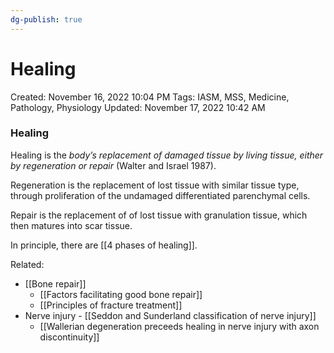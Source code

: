 ```yaml
---
dg-publish: true
---
```


# Healing

Created: November 16, 2022 10:04 PM
Tags: IASM, MSS, Medicine, Pathology, Physiology
Updated: November 17, 2022 10:42 AM

### Healing
Healing is the *body’s replacement of damaged tissue by living tissue, either by regeneration or repair* (Walter and Israel 1987).

Regeneration is the replacement of lost tissue with similar tissue type, through proliferation of the undamaged differentiated parenchymal cells.

Repair is the replacement of of lost tissue with granulation tissue, which then matures into scar tissue.

In principle, there are [[4 phases of healing]].

Related:
- [[Bone repair]]
    - [[Factors facilitating good bone repair]]
    - [[Principles of fracture treatment]]
- Nerve injury - [[Seddon and Sunderland classification of nerve injury]]
    - [[Wallerian degeneration preceeds healing in nerve injury with axon discontinuity]]